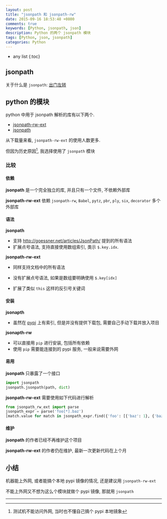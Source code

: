 ```yaml
---
layout: post
title: "jsonpath 和 jsonpath-rw"
date: 2015-09-16 18:53:48 +0800
comments: true
keywords: [Python, jsonpath, json]
description: Python 的两个 jsonpath 模块
tags: [Python, json, jsonpath]
categories: Python
---
```



<!--more-->
* any list
{:toc}


## jsonpath

关于什么是 `jsonpath`: [出门左转](http://goessner.net/articles/JsonPath/)


## python 的模块


python 中用于 jsonpath 解析的库有以下两个.

* [jsonpath-rw-ext](https://pypi.python.org/pypi/jsonpath-rw/1.4.0)
* [jsonpath](https://pypi.python.org/pypi/jsonpath/0.54)

从下载量来看, `jsonpath-rw-ext` 的使用人数更多.

但因为历史原因[^1], 我选择使用了 `jsonpath` 模块

### 比较

#### 依赖
__jsonpath__ 是一个完全独立的库, 并且只有一个文件, 不依赖外部库

__jsonpath-rw-ext__ 依赖 `jsonpath-rw`, `Babel`, `pytz`, `pbr`, `ply`, `six`, `decorator` 多个外部库

#### 语法
**jsonpath**

* 支持 http://goessner.net/articles/JsonPath/ 提到的所有语法
* 扩展点号语法, 支持直接使用数组索引, 类示 `$.key.idx`.

**jsonpath-rw-ext**

* 同样支持文档中的所有语法

* 没有扩展点号语法, 如果是数组要明确使用 `$.key[idx]`

* 扩展了类似 ``this`` 这样的反引号关键词

#### 安装
**jsonapth** 

* 虽然在 [pypi] 上有索引, 但是并没有提供下载包, 需要自己手动下载并放入项目

**jsonapth-rw**

* 可以直接用 `pip` 进行安装, 包括所有依赖
* 使用 `pip` 需要能连接到的 pypi 服务, 一般来说需要外网


#### 易用
**jsonpath** 只暴露了一个接口

```python
import jsonpath
jsonpath.jsonpath(path, dict)
```

**jsonpath-rw-ext** 需要使用如下代码进行解析

```python
from jsonpath_rw_ext import parse
jsonpath_expr = parse('foo[*].baz')
[match.value for match in jsonpath_expr.find({'foo': [{'baz': 1}, {'baz': 2}]})]
```

#### 维护

**jsonpath** 的作者已经不再维护这个项目

**jsonpath-rw-ext** 的作者仍在维护, 最新一次更新代码在上个月

## 小结

机器能上外网, 或者能搞个本地 pypi 镜像的情况, 还是建议用 `jsonpath-rw-ext`

不能上外网又不想为这么个模块就做个 pypi 镜像, 那就用 `jsonpath`


---------
[pypi]: http://pypi.python.org
[^1]:  测试机不能访问外网, 当时也不懂自己搞个 pypi 本地镜象
[^2]: 这真是个大坑

